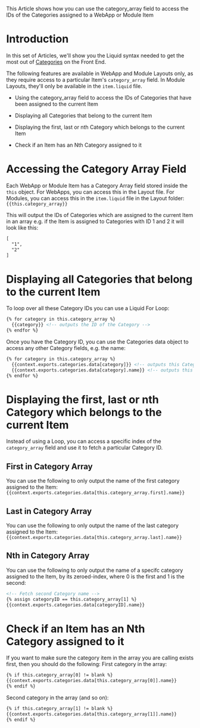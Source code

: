 This Article shows how you can use the category\_array field to access the IDs of the Categories assigned to a WebApp or Module Item

# Introduction

In this set of Articles, we'll show you the Liquid syntax needed to get the most out of [Categories](https://help.siteglide.com/article/123-categories-getting-started) on the Front End.

The following features are available in WebApp and Module Layouts only, as they require access to a particular Item's `category_array` field. In Module Layouts, they'll only be available in the `item.liquid` file.

*   Using the category\_array field to access the IDs of Categories that have been assigned to the current Item

*   Displaying all Categories that belong to the current Item

*   Displaying the first, last or nth Category which belongs to the current Item

*   Check if an Item has an Nth Category assigned to it

# Accessing the Category Array Field

Each WebApp or Module Item has a Category Array field stored inside the `this` object.&#x20;
For WebApps, you can access this in the Layout file. For Modules, you can access this in the `item.liquid` file in the Layout folder: `{{this.category_array}}`

This will output the IDs of Categories which are assigned to the current Item in an array e.g. if the Item is assigned to Categories with ID 1 and 2 it will look like this:

```html
[
  "1",
  "2"
]
```

# Displaying all Categories that belong to the current Item

To loop over all these Category IDs you can use a Liquid For Loop:

```html
{% for category in this.category_array %}
  {{category}} <!-- outputs the ID of the Category -->
{% endfor %}
```

Once you have the Category ID, you can use the Categories data object to access any other Category fields, e.g. the name:

```html
{% for category in this.category_array %}
  {{context.exports.categories.data[category]}} <!-- outputs this Category JSON Object -->
  {{context.exports.categories.data[category].name}} <!-- outputs this Category name -->
{% endfor %}
```

# Displaying the first, last or nth Category which belongs to the current Item

Instead of using a Loop, you can access a specific index of the `category_array` field and use it to fetch a particular Category ID.

## First in Category Array

You can use the following to only output the name of the first category assigned to the Item:`{{context.exports.categories.data[this.category_array.first].name}}`

## Last in Category Array

You can use the following to only output the name of the last category assigned to the Item:`{{context.exports.categories.data[this.category_array.last].name}}`

## Nth in Category Array

You can use the following to only output the name of a specifc category assigned to the Item, by its zeroed-index, where 0 is the first and 1 is the second:

```html
<!-- Fetch second Category name -->
{% assign categoryID == this.category_array[1] %}
{{context.exports.categories.data[categoryID].name}}
```

# Check if an Item has an Nth Category assigned to it

If you want to make sure the category item in the array you are calling exists first, then you should do the following:
First category in the array:

```html
{% if this.category_array[0] != blank %}
{{context.exports.categories.data[this.category_array[0]].name}}
{% endif %}
```

Second category in the array (and so on):

```html
{% if this.category_array[1] != blank %}
{{context.exports.categories.data[this.category_array[1]].name}}
{% endif %}
```



